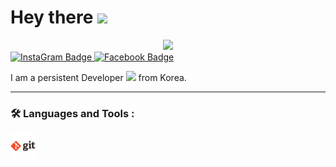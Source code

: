 <h1>
  Hey there
  <img src="https://media.giphy.com/media/hvRJCLFzcasrR4ia7z/giphy.gif" width="30px"/>
</h1>
<div id="header" align="center">
  <img src="https://media.giphy.com/media/qgQUggAC3Pfv687qPC/giphy.gif">
</div>

<div id="badges">
  <a href="your-linkedin-URL">
    <img src="https://img.shields.io/badge/InstaGram-red?style=for-the-badge&logo=instagram&logoColor=white" alt="InstaGram Badge"/>
  </a>
  <a href="your-youtube-URL">
    <img src="https://img.shields.io/badge/FaceBook-blue?style=for-the-badge&logo=facebook&logoColor=white" alt="Facebook Badge"/>
  </a>
</div>

I am a persistent Developer <img src="https://media.giphy.com/media/WUlplcMpOCEmTGBtBW/giphy.gif" width="30"> from Korea.

---

### :hammer_and_wrench: Languages and Tools :
<div>
  <img src="https://github.com/devicons/devicon/blob/master/icons/git/git-original-wordmark.svg" title="Git" **alt="Git" width="40" height="40"/>
</div>

